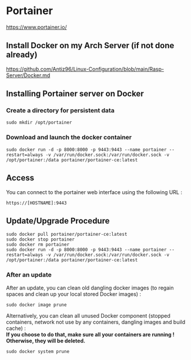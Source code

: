 # Portainer

https://www.portainer.io/ 

## Install Docker on my Arch Server (if not done already)

https://github.com/Antiz96/Linux-Configuration/blob/main/Rasp-Server/Docker.md

## Installing Portainer server on Docker

### Create a directory for persistent data

```
sudo mkdir /opt/portainer
```

### Download and launch the docker container

```
sudo docker run -d -p 8000:8000 -p 9443:9443 --name portainer --restart=always -v /var/run/docker.sock:/var/run/docker.sock -v /opt/portainer:/data portainer/portainer-ce:latest
```

## Access

You can connect to the portainer web interface using the following URL :  

`https://[HOSTNAME]:9443`

## Update/Upgrade Procedure

```
sudo docker pull portainer/portainer-ce:latest
sudo docker stop portainer
sudo docker rm portainer
sudo docker run -d -p 8000:8000 -p 9443:9443 --name portainer --restart=always -v /var/run/docker.sock:/var/run/docker.sock -v /opt/portainer:/data portainer/portainer-ce:latest
```

### After an update

After an update, you can clean old dangling docker images (to regain spaces and clean up your local stored Docker images) : 

```
sudo docker image prune
```

Alternatively, you can clean all unused Docker component (stopped containers, network not use by any containers, dangling images and build cache) :  
**If you choose to do that, make sure all your containers are running ! Otherwise, they will be deleted.**  

```
sudo docker system prune
```
